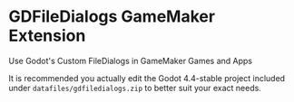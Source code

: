 # GDFileDialogs GameMaker Extension
Use Godot's Custom FileDialogs in GameMaker Games and Apps

It is recommended you actually edit the Godot 4.4-stable project included under `datafiles/gdfiledialogs.zip` to better suit your exact needs.
